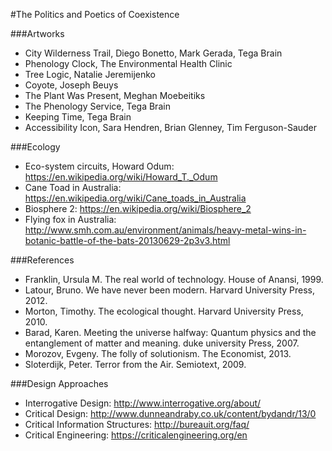 #The Politics and Poetics of Coexistence

###Artworks
* City Wilderness Trail, Diego Bonetto, Mark Gerada, Tega Brain
* Phenology Clock, The Environmental Health Clinic
* Tree Logic, Natalie Jeremijenko
* Coyote, Joseph Beuys
* The Plant Was Present, Meghan Moebeitiks
* The Phenology Service, Tega Brain 
* Keeping Time, Tega Brain
* Accessibility Icon, Sara Hendren, Brian Glenney, Tim Ferguson-Sauder

###Ecology
* Eco-system circuits, Howard Odum: https://en.wikipedia.org/wiki/Howard_T._Odum
* Cane Toad in Australia: https://en.wikipedia.org/wiki/Cane_toads_in_Australia
* Biosphere 2: https://en.wikipedia.org/wiki/Biosphere_2
* Flying fox in Australia: http://www.smh.com.au/environment/animals/heavy-metal-wins-in-botanic-battle-of-the-bats-20130629-2p3v3.html

###References
* Franklin, Ursula M. The real world of technology. House of Anansi, 1999.
* Latour, Bruno. We have never been modern. Harvard University Press, 2012. 
* Morton, Timothy. The ecological thought. Harvard University Press, 2010.
* Barad, Karen. Meeting the universe halfway: Quantum physics and the entanglement of matter and meaning. duke university Press, 2007.
* Morozov, Evgeny. The folly of solutionism. The Economist, 2013.
* Sloterdijk, Peter. Terror from the Air. Semiotext, 2009.

###Design Approaches
* Interrogative Design: http://www.interrogative.org/about/
* Critical Design: http://www.dunneandraby.co.uk/content/bydandr/13/0 
* Critical Information Structures: http://bureauit.org/faq/
* Critical Engineering: https://criticalengineering.org/en
